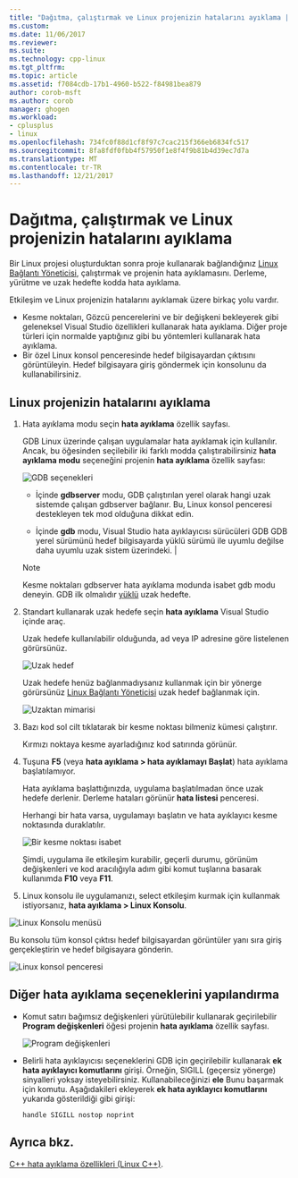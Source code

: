 ```yaml
---
title: "Dağıtma, çalıştırmak ve Linux projenizin hatalarını ayıklama | Microsoft Docs"
ms.custom: 
ms.date: 11/06/2017
ms.reviewer: 
ms.suite: 
ms.technology: cpp-linux
ms.tgt_pltfrm: 
ms.topic: article
ms.assetid: f7084cdb-17b1-4960-b522-f84981bea879
author: corob-msft
ms.author: corob
manager: ghogen
ms.workload:
- cplusplus
- linux
ms.openlocfilehash: 734fc0f88d1cf8f97c7cac215f366eb6834fc517
ms.sourcegitcommit: 8fa8fdf0fbb4f57950f1e8f4f9b81b4d39ec7d7a
ms.translationtype: MT
ms.contentlocale: tr-TR
ms.lasthandoff: 12/21/2017
---
```

# <a name="deploy-run-and-debug-your-linux-project"></a>Dağıtma, çalıştırmak ve Linux projenizin hatalarını ayıklama

Bir Linux projesi oluşturduktan sonra proje kullanarak bağlandığınız [Linux Bağlantı Yöneticisi](../linux/connect-to-your-remote-linux-computer.md), çalıştırmak ve projenin hata ayıklamasını. Derleme, yürütme ve uzak hedefte kodda hata ayıklama.

Etkileşim ve Linux projenizin hatalarını ayıklamak üzere birkaç yolu vardır.

* Kesme noktaları, Gözcü pencerelerini ve bir değişkeni bekleyerek gibi geleneksel Visual Studio özellikleri kullanarak hata ayıklama. Diğer proje türleri için normalde yaptığınız gibi bu yöntemleri kullanarak hata ayıklama.
* Bir özel Linux konsol penceresinde hedef bilgisayardan çıktısını görüntüleyin. Hedef bilgisayara giriş göndermek için konsolunu da kullanabilirsiniz.

## <a name="debug-your-linux-project"></a>Linux projenizin hatalarını ayıklama

1. Hata ayıklama modu seçin **hata ayıklama** özellik sayfası.

    GDB Linux üzerinde çalışan uygulamalar hata ayıklamak için kullanılır.  Ancak, bu öğesinden seçilebilir iki farklı modda çalıştırabilirsiniz **hata ayıklama modu** seçeneğini projenin **hata ayıklama** özellik sayfası:

    ![GDB seçenekleri](media/settings_debugger.png)

    - İçinde **gdbserver** modu, GDB çalıştırılan yerel olarak hangi uzak sistemde çalışan gdbserver bağlanır.  Bu, Linux konsol penceresi destekleyen tek mod olduğuna dikkat edin.

    - İçinde **gdb** modu, Visual Studio hata ayıklayıcısı sürücüleri GDB GDB yerel sürümünü hedef bilgisayarda yüklü sürümü ile uyumlu değilse daha uyumlu uzak sistem üzerindeki. |

    > [!NOTE] 
    > Kesme noktaları gdbserver hata ayıklama modunda isabet gdb modu deneyin. GDB ilk olmalıdır [yüklü](../linux/download-install-and-setup-the-linux-development-workload.md) uzak hedefte.

2. Standart kullanarak uzak hedefe seçin **hata ayıklama** Visual Studio içinde araç.

    Uzak hedefe kullanılabilir olduğunda, ad veya IP adresine göre listelenen görürsünüz.

    ![Uzak hedef](media/remote_target.png)

    Uzak hedefe henüz bağlanmadıysanız kullanmak için bir yönerge görürsünüz [Linux Bağlantı Yöneticisi](../linux/connect-to-your-remote-linux-computer.md) uzak hedef bağlanmak için.

    ![Uzaktan mimarisi](media/architecture.png)

3. Bazı kod sol cilt tıklatarak bir kesme noktası bilmeniz kümesi çalıştırır.

    Kırmızı noktaya kesme ayarladığınız kod satırında görünür.

4. Tuşuna **F5** (veya **hata ayıklama > hata ayıklamayı Başlat**) hata ayıklama başlatılamıyor.

    Hata ayıklama başlattığınızda, uygulama başlatılmadan önce uzak hedefe derlenir. Derleme hataları görünür **hata listesi** penceresi.

    Herhangi bir hata varsa, uygulamayı başlatın ve hata ayıklayıcı kesme noktasında duraklatılır.

    ![Bir kesme noktası isabet](media/hit_breakpoint.png)  

    Şimdi, uygulama ile etkileşim kurabilir, geçerli durumu, görünüm değişkenleri ve kod aracılığıyla adım gibi komut tuşlarına basarak kullanımda **F10** veya **F11**.

4. Linux konsolu ile uygulamanızı, select etkileşim kurmak için kullanmak istiyorsanız, **hata ayıklama > Linux Konsolu**.

  ![Linux Konsolu menüsü](media/consolemenu.png)

  Bu konsolu tüm konsol çıktısı hedef bilgisayardan görüntüler yanı sıra giriş gerçekleştirin ve hedef bilgisayara gönderin.

  ![Linux konsol penceresi](media/consolewindow.png)

## <a name="configure-other-debugging-options"></a>Diğer hata ayıklama seçeneklerini yapılandırma

* Komut satırı bağımsız değişkenleri yürütülebilir kullanarak geçirilebilir **Program değişkenleri** öğesi projenin **hata ayıklama** özellik sayfası.
  
  ![Program değişkenleri](media/settings_programarguments.png)

* Belirli hata ayıklayıcısı seçeneklerini GDB için geçirilebilir kullanarak **ek hata ayıklayıcı komutlarını** girişi.  Örneğin, SIGILL (geçersiz yönerge) sinyalleri yoksay isteyebilirsiniz.  Kullanabileceğinizi **ele** Bunu başarmak için komutu.  Aşağıdakileri ekleyerek **ek hata ayıklayıcı komutlarını** yukarıda gösterildiği gibi girişi:

  ```handle SIGILL nostop noprint```

## <a name="see-also"></a>Ayrıca bkz.
[C++ hata ayıklama özellikleri (Linux C++)](../linux/prop-pages/debugging-linux.md).
